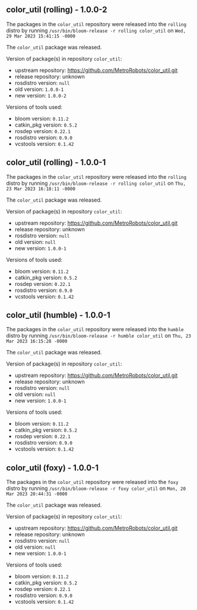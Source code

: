 ## color_util (rolling) - 1.0.0-2

The packages in the `color_util` repository were released into the `rolling` distro by running `/usr/bin/bloom-release -r rolling color_util` on `Wed, 29 Mar 2023 15:41:15 -0000`

The `color_util` package was released.

Version of package(s) in repository `color_util`:

- upstream repository: https://github.com/MetroRobots/color_util.git
- release repository: unknown
- rosdistro version: `null`
- old version: `1.0.0-1`
- new version: `1.0.0-2`

Versions of tools used:

- bloom version: `0.11.2`
- catkin_pkg version: `0.5.2`
- rosdep version: `0.22.1`
- rosdistro version: `0.9.0`
- vcstools version: `0.1.42`


## color_util (rolling) - 1.0.0-1

The packages in the `color_util` repository were released into the `rolling` distro by running `/usr/bin/bloom-release -r rolling color_util` on `Thu, 23 Mar 2023 16:18:11 -0000`

The `color_util` package was released.

Version of package(s) in repository `color_util`:

- upstream repository: https://github.com/MetroRobots/color_util.git
- release repository: unknown
- rosdistro version: `null`
- old version: `null`
- new version: `1.0.0-1`

Versions of tools used:

- bloom version: `0.11.2`
- catkin_pkg version: `0.5.2`
- rosdep version: `0.22.1`
- rosdistro version: `0.9.0`
- vcstools version: `0.1.42`


## color_util (humble) - 1.0.0-1

The packages in the `color_util` repository were released into the `humble` distro by running `/usr/bin/bloom-release -r humble color_util` on `Thu, 23 Mar 2023 16:15:28 -0000`

The `color_util` package was released.

Version of package(s) in repository `color_util`:

- upstream repository: https://github.com/MetroRobots/color_util.git
- release repository: unknown
- rosdistro version: `null`
- old version: `null`
- new version: `1.0.0-1`

Versions of tools used:

- bloom version: `0.11.2`
- catkin_pkg version: `0.5.2`
- rosdep version: `0.22.1`
- rosdistro version: `0.9.0`
- vcstools version: `0.1.42`


## color_util (foxy) - 1.0.0-1

The packages in the `color_util` repository were released into the `foxy` distro by running `/usr/bin/bloom-release -r foxy color_util` on `Mon, 20 Mar 2023 20:44:31 -0000`

The `color_util` package was released.

Version of package(s) in repository `color_util`:

- upstream repository: https://github.com/MetroRobots/color_util.git
- release repository: unknown
- rosdistro version: `null`
- old version: `null`
- new version: `1.0.0-1`

Versions of tools used:

- bloom version: `0.11.2`
- catkin_pkg version: `0.5.2`
- rosdep version: `0.22.1`
- rosdistro version: `0.9.0`
- vcstools version: `0.1.42`



